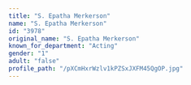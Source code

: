 ```yaml
---
title: "S. Epatha Merkerson"
name: "S. Epatha Merkerson"
id: "3978"
original_name: "S. Epatha Merkerson"
known_for_department: "Acting"
gender: "1"
adult: "false"
profile_path: "/pXCmHxrWzlv1kPZSxJXFM45QgOP.jpg"
---
```

